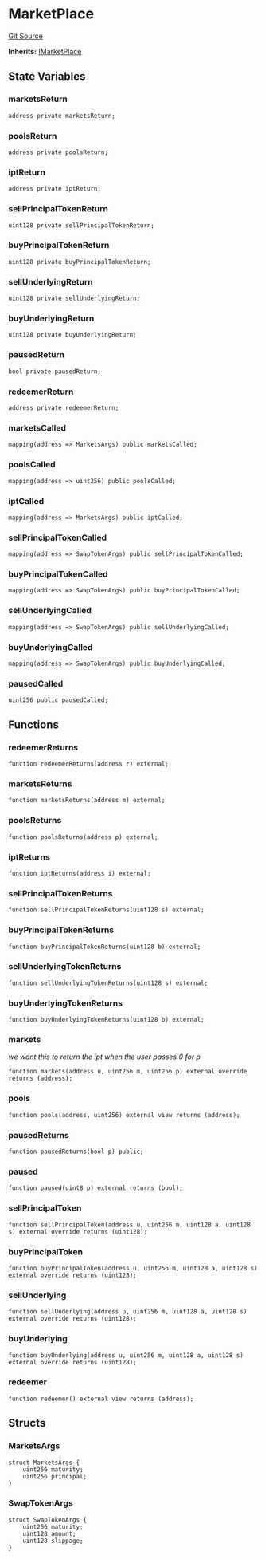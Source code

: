 # MarketPlace
[Git Source](https://github.com/Swivel-Finance/illuminate/blob/29a4038ae0d0795d36640f068da3ac5c1dd43806/src/mocks/MarketPlace.sol)

**Inherits:**
[IMarketPlace](/src/interfaces/IMarketPlace.sol/contract.IMarketPlace.md)


## State Variables
### marketsReturn

```solidity
address private marketsReturn;
```


### poolsReturn

```solidity
address private poolsReturn;
```


### iptReturn

```solidity
address private iptReturn;
```


### sellPrincipalTokenReturn

```solidity
uint128 private sellPrincipalTokenReturn;
```


### buyPrincipalTokenReturn

```solidity
uint128 private buyPrincipalTokenReturn;
```


### sellUnderlyingReturn

```solidity
uint128 private sellUnderlyingReturn;
```


### buyUnderlyingReturn

```solidity
uint128 private buyUnderlyingReturn;
```


### pausedReturn

```solidity
bool private pausedReturn;
```


### redeemerReturn

```solidity
address private redeemerReturn;
```


### marketsCalled

```solidity
mapping(address => MarketsArgs) public marketsCalled;
```


### poolsCalled

```solidity
mapping(address => uint256) public poolsCalled;
```


### iptCalled

```solidity
mapping(address => MarketsArgs) public iptCalled;
```


### sellPrincipalTokenCalled

```solidity
mapping(address => SwapTokenArgs) public sellPrincipalTokenCalled;
```


### buyPrincipalTokenCalled

```solidity
mapping(address => SwapTokenArgs) public buyPrincipalTokenCalled;
```


### sellUnderlyingCalled

```solidity
mapping(address => SwapTokenArgs) public sellUnderlyingCalled;
```


### buyUnderlyingCalled

```solidity
mapping(address => SwapTokenArgs) public buyUnderlyingCalled;
```


### pausedCalled

```solidity
uint256 public pausedCalled;
```


## Functions
### redeemerReturns


```solidity
function redeemerReturns(address r) external;
```

### marketsReturns


```solidity
function marketsReturns(address m) external;
```

### poolsReturns


```solidity
function poolsReturns(address p) external;
```

### iptReturns


```solidity
function iptReturns(address i) external;
```

### sellPrincipalTokenReturns


```solidity
function sellPrincipalTokenReturns(uint128 s) external;
```

### buyPrincipalTokenReturns


```solidity
function buyPrincipalTokenReturns(uint128 b) external;
```

### sellUnderlyingTokenReturns


```solidity
function sellUnderlyingTokenReturns(uint128 s) external;
```

### buyUnderlyingTokenReturns


```solidity
function buyUnderlyingTokenReturns(uint128 b) external;
```

### markets

*we want this to return the ipt when the user passes 0 for p*


```solidity
function markets(address u, uint256 m, uint256 p) external override returns (address);
```

### pools


```solidity
function pools(address, uint256) external view returns (address);
```

### pausedReturns


```solidity
function pausedReturns(bool p) public;
```

### paused


```solidity
function paused(uint8 p) external returns (bool);
```

### sellPrincipalToken


```solidity
function sellPrincipalToken(address u, uint256 m, uint128 a, uint128 s) external override returns (uint128);
```

### buyPrincipalToken


```solidity
function buyPrincipalToken(address u, uint256 m, uint128 a, uint128 s) external override returns (uint128);
```

### sellUnderlying


```solidity
function sellUnderlying(address u, uint256 m, uint128 a, uint128 s) external override returns (uint128);
```

### buyUnderlying


```solidity
function buyUnderlying(address u, uint256 m, uint128 a, uint128 s) external override returns (uint128);
```

### redeemer


```solidity
function redeemer() external view returns (address);
```

## Structs
### MarketsArgs

```solidity
struct MarketsArgs {
    uint256 maturity;
    uint256 principal;
}
```

### SwapTokenArgs

```solidity
struct SwapTokenArgs {
    uint256 maturity;
    uint128 amount;
    uint128 slippage;
}
```

